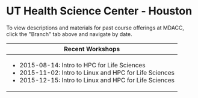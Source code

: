 # UT Health Science Center - Houston 

To view descriptions and materials for past course offerings at MDACC, click the "Branch" tab above and navigate by date.


| Recent Workshops |
| --- |
| <ul><li>2015-08-14: Intro to HPC for Life Sciences</li><li>2015-11-02: Intro to Linux and HPC for Life Sciences</li><li>2015-12-15: Intro to Linux and HPC for Life Sciences</ul> |



